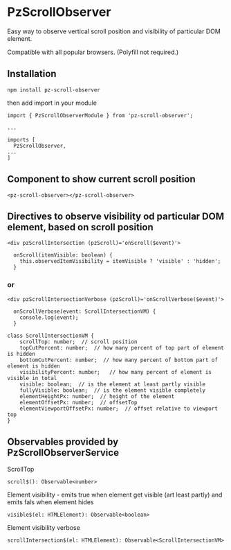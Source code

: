 # PzScrollObserver

Easy way to observe vertical scroll position and visibility of particular DOM element.

Compatible with all popular browsers. (Polyfill not required.)

## Installation

```
npm install pz-scroll-observer
```

then add import in your module

```
import { PzScrollObserverModule } from 'pz-scroll-observer';

...

imports [
  PzScrollObserver,
...
]
```

## Component to show current scroll position

```
<pz-scroll-observer></pz-scroll-observer>
```

## Directives to observe visibility od particular DOM element, based on scroll position

```
<div pzScrollIntersection (pzScroll)='onScroll($event)'>
```
```
  onScroll(itemVisible: boolean) {
    this.observedItemVisibility = itemVisible ? 'visible' : 'hidden';
  }
```

### or

```
<div pzScrollIntersectionVerbose (pzScroll)='onScrollVerbose($event)'>
```

```
  onScrollVerbose(event: ScrollIntersectionVM) {
    console.log(event);
  }
```

```
class ScrollIntersectionVM {
    scrollTop: number;  // scroll position
    topCutPercent: number;  // how many percent of top part of element is hidden
    bottomCutPercent: number;  // how many percent of bottom part of element is hidden
    visibilityPercent: number;   // how many percent of element is visible in total
    visible: boolean;  // is the element at least partly visible
    fullyVisible: boolean;  // is the element visible completely
    elementHeightPx: number;  // height of the element
    elementOffsetPx: number;  // offsetTop
    elementViewportOffsetPx: number;  // offset relative to viewport top
}
```

## Observables provided by PzScrollObserverService

ScrollTop

```
scroll$(): Observable<number>
```

Element visibility - emits true when element get visible (art least partly) and emits fals when element hides

```
visible$(el: HTMLElement): Observable<boolean>
```

Element visibility verbose

```
scrollIntersection$(el: HTMLElement): Observable<ScrollIntersectionVM>
```
